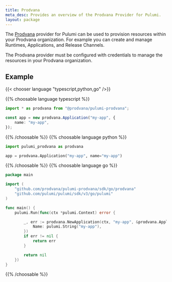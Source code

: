 ```yaml
---
title: Prodvana
meta_desc: Provides an overview of the Prodvana Provider for Pulumi.
layout: package
---
```


The [Prodvana](http://prodvana.io/) provider for Pulumi can be used to provision resources within your Prodvana organization. For example you can create and manage Runtimes, Applications, and Release Channels.

The Prodvana provider must be configured with credentials to manage the resources in your Prodvana organization.

## Example

{{< chooser language "typescript,python,go" />}}

{{% choosable language typescript %}}

```typescript
import * as prodvana from "@prodvana/pulumi-prodvana";

const app = new prodvana.Application("my-app", {
    name: "my-app",
});
```

{{% /choosable %}}
{{% choosable language python %}}

```python
import pulumi_prodvana as prodvana

app = prodvana.Application("my-app", name="my-app")
```

{{% /choosable %}}
{{% choosable language go %}}

```go
package main

import (
	"github.com/prodvana/pulumi-prodvana/sdk/go/prodvana"
	"github.com/pulumi/pulumi/sdk/v3/go/pulumi"
)

func main() {
	pulumi.Run(func(ctx *pulumi.Context) error {

		_, err := prodvana.NewApplication(ctx, "my-app", &prodvana.ApplicationArgs{
			Name: pulumi.String("my-app"),
		})
		if err != nil {
			return err
		}

		return nil
	})
}
```

{{% /choosable %}}
